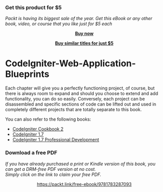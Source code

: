 
### Get this product for $5

<i>Packt is having its biggest sale of the year. Get this eBook or any other book, video, or course that you like just for $5 each</i>


<b><p align='center'>[Buy now](https://packt.link/9781783287093)</p></b>


<b><p align='center'>[Buy similar titles for just $5](https://subscription.packtpub.com/search)</p></b>


# CodeIgniter-Web-Application-Blueprints

Each chapter will give you a perfectly functioning project, of course, but there is always room to expand and should you choose to extend and add functionality, you can do so easily.
Conversely, each project can be disassembled and specific sections of code can be lifted out and used in completely different projects that are totally separate to this book.

You can also refer to the following books:

- [CodeIgniter Cookbook 2](https://www.packtpub.com/web-development/codeigniter-2-cookbook?utm_source=github&utm_medium=related&utm_campaign=9781783287093)
- [CodeIgniter 1.7](https://www.packtpub.com/web-development/codeigniter-17?utm_source=github&utm_medium=related&utm_campaign=9781847199485)
- [CodeIgniter 1.7 Professional Development](https://www.packtpub.com/web-development/codeigniter-17-professional-development?utm_source=github&utm_medium=related&utm_campaign=9781849510905)
### Download a free PDF

 <i>If you have already purchased a print or Kindle version of this book, you can get a DRM-free PDF version at no cost.<br>Simply click on the link to claim your free PDF.</i>
<p align="center"> <a href="https://packt.link/free-ebook/9781783287093">https://packt.link/free-ebook/9781783287093 </a> </p>